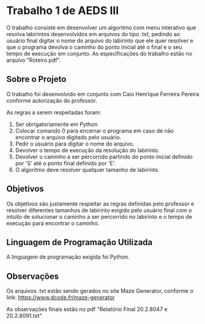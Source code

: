 # Trabalho 1 de AEDS III
O trabalho consiste em desenvolver um algoritmo com menu interativo que resolva labirintos desenvolvidos em arquivos do tipo .txt, pedindo ao usuário final digitar o nome do arquivo do labirinto que ele quer resolver e que o programa devolva o caminho do ponto inicial até o final e o seu tempo de execução em conjunto. As especificações do trabalho estão no arquivo "Roteiro.pdf".

## Sobre o Projeto
O trabalho foi desenvolvido em conjunto com Caio Henrique Ferreira Pereira conforme autorização do professor.

As regras a serem respeitadas foram:
1. Ser obrigatoriamente em Python
2. Colocar comando 0 para encerrar o programa em caso de não encontrar o arquivo digitado pelo usuário.
3. Pedir o usuário para digitar o nome do arquivo.
4. Devolver o tempo de execução da resolução do labirinto.
5. Devolver o caminho a ser percorrido partindo do ponto inicial definido por 'S' até o ponto final definido por 'E'.
6. O algoritmo deve resolver qualquer tamanho de labirinto.

## Objetivos
Os objetivos são justamente respeitar as regras definidas pelo professor e resolver diferentes tamanhos de labirinto exigido pelo usuário final com o intuito de solucionar o caminho a ser percorrido no labirinto e o tempo de execução para encontrar o caminho.

## Linguagem de Programação Utilizada
A linguagem de programação exigida foi Python.

## Observações
Os arquivos .txt estão sendo gerados no site Maze Generator, conforme o link: https://www.dcode.fr/maze-generator

As observações finais estão no pdf "Relatório Final 20.2.8047 e 20.2.8091.txt"

